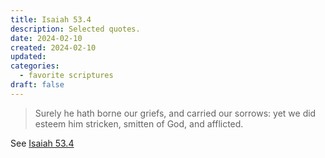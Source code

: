 ```yaml
---
title: Isaiah 53.4
description: Selected quotes.
date: 2024-02-10
created: 2024-02-10
updated: 
categories:
  - favorite scriptures
draft: false
---
```


> Surely he hath borne our griefs, and carried our sorrows: yet we did esteem him stricken, smitten of God, and afflicted.

See [Isaiah 53.4](https://www.churchofjesuschrist.org/study/scriptures/ot/isa/53?id=p4&lang=eng#p4)